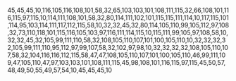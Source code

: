 45,45,45,10,116,105,116,108,101,58,32,65,103,103,101,108,111,115,32,66,108,101,116,115,97,115,10,114,111,108,101,58,32,80,114,111,102,101,115,115,111,114,10,117,115,101,114,95,103,114,111,117,112,115,58,10,32,32,45,32,80,114,105,110,99,105,112,97,108,32,73,110,118,101,115,116,105,103,97,116,111,114,115,10,115,111,99,105,97,108,58,10,32,32,45,32,105,99,111,110,58,32,108,105,110,107,101,100,105,110,10,32,32,32,32,105,99,111,110,95,112,97,99,107,58,32,102,97,98,10,32,32,32,32,108,105,110,107,58,32,104,116,116,112,115,58,47,47,108,105,110,107,101,100,105,110,46,99,111,109,47,105,110,47,97,103,103,101,108,111,115,45,98,108,101,116,115,97,115,45,50,57,48,49,50,55,49,57,54,10,45,45,45,10